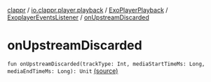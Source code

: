 [clappr](../../../index.md) / [io.clappr.player.playback](../../index.md) / [ExoPlayerPlayback](../index.md) / [ExoplayerEventsListener](index.md) / [onUpstreamDiscarded](.)

# onUpstreamDiscarded

`fun onUpstreamDiscarded(trackType: Int, mediaStartTimeMs: Long, mediaEndTimeMs: Long): Unit` [(source)](https://github.com/clappr/clappr-android/tree/dev/clappr/src/main/kotlin/io/clappr/player/playback/ExoPlayerPlayBack.kt#L274)